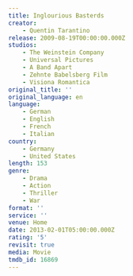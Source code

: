```yaml
---
title: Inglourious Basterds
creator:
    - Quentin Tarantino
release: 2009-08-19T00:00:00.000Z
studios:
    - The Weinstein Company
    - Universal Pictures
    - A Band Apart
    - Zehnte Babelsberg Film
    - Visiona Romantica
original_title: ''
original_language: en
language:
    - German
    - English
    - French
    - Italian
country:
    - Germany
    - United States
length: 153
genre:
    - Drama
    - Action
    - Thriller
    - War
format: ''
service: ''
venue: Home
date: 2013-02-01T05:00:00.000Z
rating: '5'
revisit: true
media: Movie
tmdb_id: 16869
---
```



